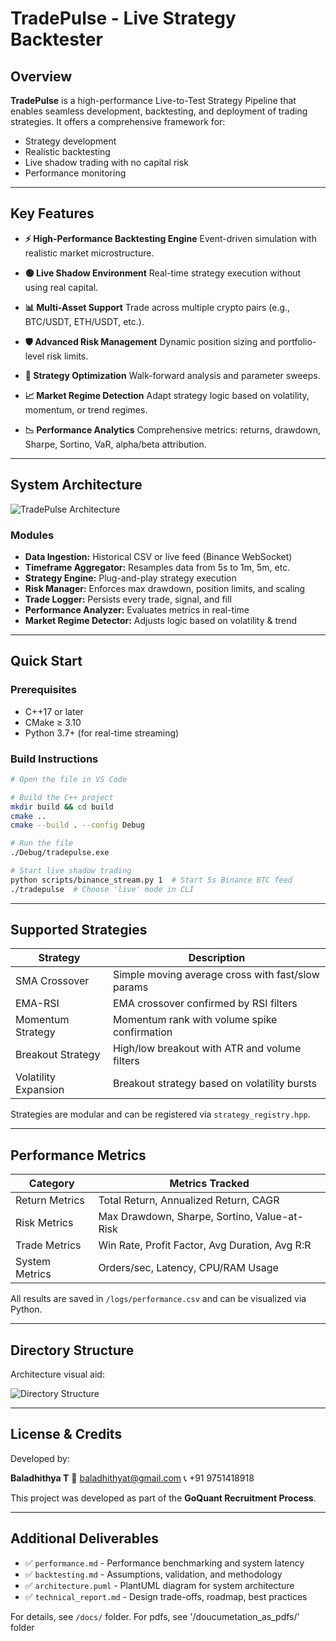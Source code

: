 # TradePulse - Live Strategy Backtester

## Overview

**TradePulse** is a high-performance Live-to-Test Strategy Pipeline that enables seamless development, backtesting, and deployment of trading strategies. It offers a comprehensive framework for:

* Strategy development
* Realistic backtesting
* Live shadow trading with no capital risk
* Performance monitoring

---

## Key Features

* **⚡ High-Performance Backtesting Engine**
  Event-driven simulation with realistic market microstructure.

* **🟢 Live Shadow Environment**
  Real-time strategy execution without using real capital.

* **📊 Multi-Asset Support**
  Trade across multiple crypto pairs (e.g., BTC/USDT, ETH/USDT, etc.).

* **🛡️ Advanced Risk Management**
  Dynamic position sizing and portfolio-level risk limits.

* **🧠 Strategy Optimization**
  Walk-forward analysis and parameter sweeps.

* **📈 Market Regime Detection**
  Adapt strategy logic based on volatility, momentum, or trend regimes.

* **📉 Performance Analytics**
  Comprehensive metrics: returns, drawdown, Sharpe, Sortino, VaR, alpha/beta attribution.

---

## System Architecture

![TradePulse Architecture](https://github.com/user-attachments/assets/3033de4d-8e40-4563-aba2-ed08f12f588a)

### Modules

* **Data Ingestion:** Historical CSV or live feed (Binance WebSocket)
* **Timeframe Aggregator:** Resamples data from 5s to 1m, 5m, etc.
* **Strategy Engine:** Plug-and-play strategy execution
* **Risk Manager:** Enforces max drawdown, position limits, and scaling
* **Trade Logger:** Persists every trade, signal, and fill
* **Performance Analyzer:** Evaluates metrics in real-time
* **Market Regime Detector:** Adjusts logic based on volatility & trend

---

## Quick Start

### Prerequisites

* C++17 or later
* CMake ≥ 3.10
* Python 3.7+ (for real-time streaming)

### Build Instructions

```bash
# Open the file in VS Code

# Build the C++ project
mkdir build && cd build
cmake ..
cmake --build . --config Debug

# Run the file
./Debug/tradepulse.exe

# Start live shadow trading
python scripts/binance_stream.py 1  # Start 5s Binance BTC feed
./tradepulse  # Choose 'live' mode in CLI
```

---

## Supported Strategies

| Strategy             | Description                                       |
| -------------------- | ------------------------------------------------- |
| SMA Crossover        | Simple moving average cross with fast/slow params |
| EMA-RSI              | EMA crossover confirmed by RSI filters            |
| Momentum Strategy    | Momentum rank with volume spike confirmation      |
| Breakout Strategy    | High/low breakout with ATR and volume filters     |
| Volatility Expansion | Breakout strategy based on volatility bursts      |

Strategies are modular and can be registered via `strategy_registry.hpp`.

---

## Performance Metrics

| Category       | Metrics Tracked                                 |
| -------------- | ----------------------------------------------- |
| Return Metrics | Total Return, Annualized Return, CAGR           |
| Risk Metrics   | Max Drawdown, Sharpe, Sortino, Value-at-Risk    |
| Trade Metrics  | Win Rate, Profit Factor, Avg Duration, Avg R\:R |
| System Metrics | Orders/sec, Latency, CPU/RAM Usage              |

All results are saved in `/logs/performance.csv` and can be visualized via Python.

---

## Directory Structure

Architecture visual aid:

![Directory Structure](https://github.com/user-attachments/assets/44e21f74-53e6-4e8d-b4ae-5645f6bc2a06)

---

## License & Credits

Developed by:

**Baladhithya T**
📧 [baladhithyat@gmail.com](mailto:baladhithyat@gmail.com)
📞 +91 9751418918

This project was developed as part of the **GoQuant Recruitment Process**.

---

## Additional Deliverables

* ✅ `performance.md` - Performance benchmarking and system latency
* ✅ `backtesting.md` - Assumptions, validation, and methodology
* ✅ `architecture.puml` - PlantUML diagram for system architecture
* ✅ `technical_report.md` - Design trade-offs, roadmap, best practices

For details, see `/docs/` folder.
For pdfs, see '/doucumetation_as_pdfs/' folder

